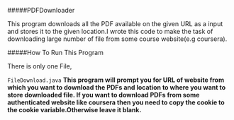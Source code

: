 #####PDFDownloader


This program downloads all the PDF available on the given URL as a input and stores it to the given location.I wrote this code to make the task of downloading large number of file from some course website(e.g coursera).

#####How To Run This Program


There is only one File,

`FileDownload.java` **This program will prompt you for URL of website from which you want to download the PDFs and location to where you want to store downloaded file. If you want to download PDFs from some authenticated website like coursera then you need to copy the cookie to the cookie variable.Otherwise leave it blank.**
